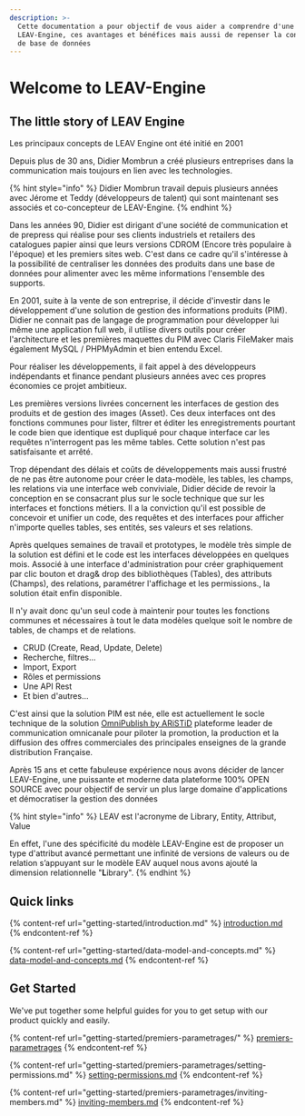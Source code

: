 ```yaml
---
description: >-
  Cette documentation a pour objectif de vous aider a comprendre d'une part
  LEAV-Engine, ces avantages et bénéfices mais aussi de repenser la conception
  de base de données
---
```


# Welcome to LEAV-Engine



## The little story of LEAV Engine

Les principaux concepts de LEAV Engine ont été initié en 2001

Depuis plus de 30 ans, Didier Mombrun a créé plusieurs entreprises dans la communication mais toujours en lien avec les technologies.

{% hint style="info" %}
Didier Mombrun travail depuis plusieurs années avec Jérome et Teddy (développeurs de talent) qui sont maintenant ses associés et co-concepteur de LEAV-Engine.
{% endhint %}

Dans les années 90, Didier est dirigant d'une société de communication et de prepress qui réalise pour ses clients industriels et retailers des catalogues papier ainsi que leurs versions CDROM (Encore très populaire à l'époque) et les premiers sites web. C'est dans ce cadre qu'il s'intéresse à la possibilité de centraliser les données des produits dans une base de données pour alimenter avec les même informations l'ensemble des supports.

En 2001, suite à la vente de son entreprise, il décide d'investir dans le développement d'une solution de gestion des informations produits (PIM). Didier ne connait pas de langage de programmation pour développer lui même une application full web, il utilise divers outils pour créer l'architecture et les premières maquettes du PIM avec Claris FileMaker mais également MySQL / PHPMyAdmin et bien entendu Excel.&#x20;

Pour réaliser les développements, il fait appel à des développeurs indépendants et finance pendant plusieurs années avec ces propres économies ce projet ambitieux.

Les premières versions livrées concernent les interfaces de gestion des produits et de gestion des images (Asset). Ces deux interfaces ont des fonctions communes pour lister, filtrer et éditer les enregistrements pourtant le code bien que identique est dupliqué pour chaque interface car les requêtes n'interrogent pas les même tables. Cette solution n'est pas satisfaisante et arrêté.

Trop dépendant des délais et coûts de développements mais aussi frustré de ne pas être autonome pour créer le data-modèle, les tables, les champs, les relations via une interface web conviviale, Didier décide de revoir la conception en se consacrant plus sur le socle technique que sur les interfaces et fonctions métiers. Il a la conviction qu'il est possible de concevoir et unifier un code, des requêtes et des interfaces pour afficher n'importe quelles tables, ses entités, ses valeurs et ses relations.

Après quelques semaines de travail et prototypes, le modèle très simple de la solution est défini et le code est les interfaces développées en quelques mois. Associé à une interface d'administration pour créer graphiquement par clic bouton et drag& drop des bibliothèques (Tables), des attributs (Champs), des relations, paramétrer l'affichage et les permissions., la solution était enfin disponible.

Il n'y avait donc qu'un seul code à maintenir pour toutes les fonctions communes et nécessaires à tout le data modèles quelque soit le nombre de tables, de champs et de relations.

* CRUD (Create, Read, Update, Delete)
* Recherche, filtres...
* Import, Export
* Rôles et permissions
* Une API Rest
* Et bien d'autres...

C'est ainsi que la solution PIM est née, elle est actuellement le socle technique de la solution [OmniPublish by ARiSTiD](https://www.aristid.com/cacom-produits-omnipublish/) plateforme leader de communication omnicanale pour piloter la promotion, la production et la diffusion des offres commerciales des principales enseignes de la grande distribution Française.

Après 15 ans et cette fabuleuse expérience nous avons décider de lancer LEAV-Engine, une puissante et moderne data plateforme 100% OPEN SOURCE avec pour objectif de servir un plus large domaine d'applications et démocratiser la gestion des données

{% hint style="info" %}
LEAV est l'acronyme de Library, Entity, Attribut, Value

En effet, l'une des spécificité du modèle LEAV-Engine est de proposer un type d'attribut avancé permettant une infinité de versions de valeurs ou de relation s’appuyant sur le modèle EAV auquel nous avons ajouté la dimension relationnelle "**L**ibrary".
{% endhint %}



## Quick links

{% content-ref url="getting-started/introduction.md" %}
[introduction.md](getting-started/introduction.md)
{% endcontent-ref %}

{% content-ref url="getting-started/data-model-and-concepts.md" %}
[data-model-and-concepts.md](getting-started/data-model-and-concepts.md)
{% endcontent-ref %}

## Get Started

We've put together some helpful guides for you to get setup with our product quickly and easily.

{% content-ref url="getting-started/premiers-parametrages/" %}
[premiers-parametrages](getting-started/premiers-parametrages/)
{% endcontent-ref %}

{% content-ref url="getting-started/premiers-parametrages/setting-permissions.md" %}
[setting-permissions.md](getting-started/premiers-parametrages/setting-permissions.md)
{% endcontent-ref %}

{% content-ref url="getting-started/premiers-parametrages/inviting-members.md" %}
[inviting-members.md](getting-started/premiers-parametrages/inviting-members.md)
{% endcontent-ref %}
